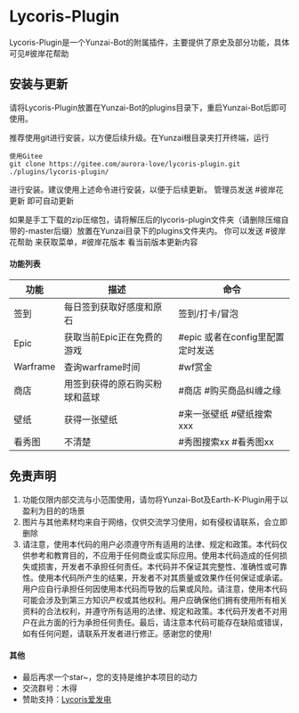 # Lycoris-Plugin
Lycoris-Plugin是一个Yunzai-Bot的附属插件，主要提供了原史及部分功能，具体可见#彼岸花帮助

## 安装与更新

请将Lycoris-Plugin放置在Yunzai-Bot的plugins目录下，重启Yunzai-Bot后即可使用。

推荐使用git进行安装，以方便后续升级。在Yunzai根目录夹打开终端，运行
```
使用Gitee
git clone https://gitee.com/aurora-love/lycoris-plugin.git ./plugins/lycoris-plugin/
```
进行安装。建议使用上述命令进行安装，以便于后续更新。 管理员发送 #彼岸花更新 即可自动更新

如果是手工下载的zip压缩包，请将解压后的lycoris-plugin文件夹（请删除压缩自带的-master后缀）放置在Yunzai目录下的plugins文件夹内。
你可以发送 #彼岸花帮助 来获取菜单，#彼岸花版本 看当前版本更新内容
#### 功能列表
| 功能 | 描述 | 命令 |
| --- | --- | --- |
|签到|每日签到获取好感度和原石|签到/打卡/冒泡|
|Epic|获取当前Epic正在免费的游戏|#epic 或者在config里配置定时发送|
|Warframe|查询warframe时间|#wf赏金|
|商店|用签到获得的原石购买粉球和蓝球|#商店 #购买商品纠缠之缘|
|壁纸|获得一张壁纸|#来一张壁纸 #壁纸搜索xxx|
|看秀图|不清楚|#秀图搜索xx #看秀图xx|


## 免责声明

1. 功能仅限内部交流与小范围使用，请勿将Yunzai-Bot及Earth-K-Plugin用于以盈利为目的的场景
2. 图片与其他素材均来自于网络，仅供交流学习使用，如有侵权请联系，会立即删除
3. 请注意，使用本代码的用户必须遵守所有适用的法律、规定和政策。本代码仅供参考和教育目的，不应用于任何商业或实际应用。使用本代码造成的任何损失或损害，开发者不承担任何责任。本代码并不保证其完整性、准确性或可靠性。使用本代码所产生的结果，开发者不对其质量或效果作任何保证或承诺。用户应自行承担任何因使用本代码而导致的后果或风险。请注意，使用本代码可能会涉及到第三方知识产权或其他权利。用户应确保他们拥有使用所有相关资料的合法权利，并遵守所有适用的法律、规定和政策。本代码开发者不对用户在此方面的行为承担任何责任。最后，请注意本代码可能存在缺陷或错误，如有任何问题，请联系开发者进行修正。感谢您的使用!


#### 其他
* 最后再求一个star~，您的支持是维护本项目的动力
* 交流群号：木得
* 赞助支持：[Lycoris爱发电](https://afdian.net/a/lycorisdeve) 
